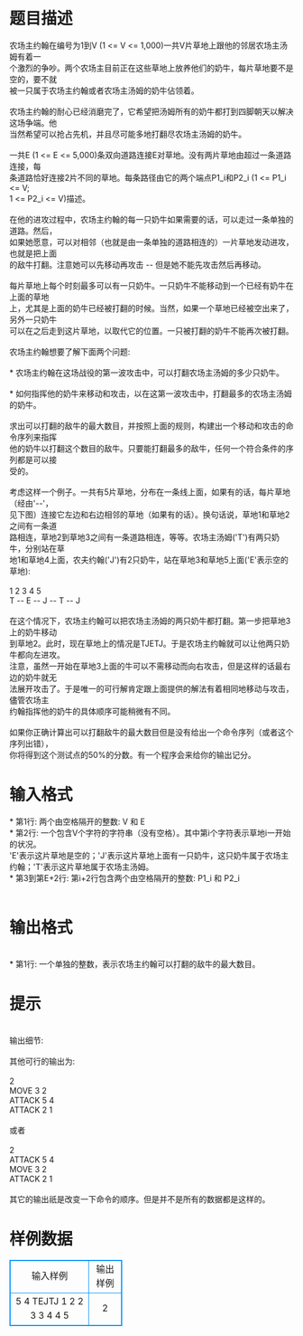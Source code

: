 # 

 
 # 题目描述 
<p>
农场主约翰在编号为1到V (1 <= V <= 1,000)一共V片草地上跟他的邻居农场主汤姆有着一<br>个激烈的争吵。两个农场主目前正在这些草地上放养他们的奶牛，每片草地要不是空的，要不就<br>被一只属于农场主约翰或者农场主汤姆的奶牛佔领着。<br><br>农场主约翰的耐心已经消磨完了，它希望把汤姆所有的奶牛都打到四脚朝天以解决这场争端。他<br>当然希望可以抢占先机，并且尽可能多地打翻尽农场主汤姆的奶牛。<br><br>一共E (1 <= E <= 5,000)条双向道路连接E对草地。没有两片草地由超过一条道路连接，每<br>条道路恰好连接2片不同的草地。每条路径由它的两个端点P1_i和P2_i (1 <= P1_i <= V;<br>1 <= P2_i <= V)描述。<br><br>在他的进攻过程中，农场主约翰的每一只奶牛如果需要的话，可以走过一条单独的道路。然后，<br>如果她愿意，可以对相邻（也就是由一条单独的道路相连的）一片草地发动进攻，也就是把上面<br>的敌牛打翻。注意她可以先移动再攻击 -- 但是她不能先攻击然后再移动。<br><br>每片草地上每个时刻最多可以有一只奶牛。一只奶牛不能移动到一个已经有奶牛在上面的草地<br>上，尤其是上面的奶牛已经被打翻的时候。当然，如果一个草地已经被空出来了，另外一只奶牛<br>可以在之后走到这片草地，以取代它的位置。一只被打翻的奶牛不能再次被打翻。<br><br>农场主约翰想要了解下面两个问题:<br><br>* 农场主约翰在这场战役的第一波攻击中，可以打翻农场主汤姆的多少只奶牛。<br><br>* 如何指挥他的奶牛来移动和攻击，以在这第一波攻击中，打翻最多的农场主汤姆的奶牛。<br><br>求出可以打翻的敌牛的最大数目，并按照上面的规则，构建出一个移动和攻击的命令序列来指挥<br>他的奶牛以打翻这个数目的敌牛。只要能打翻最多的敌牛，任何一个符合条件的序列都是可以接<br>受的。<br><br>考虑这样一个例子。一共有5片草地，分布在一条线上面，如果有的话，每片草地（经由'--'，<br>见下图）连接它左边和右边相邻的草地（如果有的话）。换句话说，草地1和草地2之间有一条道<br>路相连，草地2到草地3之间有一条道路相连，等等。农场主汤姆('T')有两只奶牛，分别站在草<br>地1和草地4上面，农夫约翰('J')有2只奶牛，站在草地3和草地5上面('E'表示空的草地):<br>      <br>           1    2    3    4    5<br>           T -- E -- J -- T -- J<br><br>在这个情况下，农场主约翰可以把农场主汤姆的两只奶牛都打翻。第一步把草地3上的奶牛移动<br>到草地2。此时，现在草地上的情况是TJETJ。于是农场主约翰就可以让他两只奶牛都向左进攻。<br>注意，虽然一开始在草地3上面的牛可以不需移动而向右攻击，但是这样的话最右边的奶牛就无<br>法展开攻击了。于是唯一的可行解肯定跟上面提供的解法有着相同地移动与攻击，儘管农场主<br>约翰指挥他的奶牛的具体顺序可能稍微有不同。<br><br>如果你正确计算出可以打翻敌牛的最大数目但是没有给出一个命令序列（或者这个序列出错），<br>你将得到这个测试点的50%的分数。有一个程序会来给你的输出记分。<br></p> 

 
 # 输入格式 
<p>
* 第1行: 两个由空格隔开的整数: V 和 E<br>* 第2行: 一个包含V个字符的字符串（没有空格）。其中第i个字符表示草地i一开始的状况。<br>	'E'表示这片草地是空的；'J'表示这片草地上面有一只奶牛，这只奶牛属于农场主<br>	约翰；'T'表示这片草地属于农场主汤姆。<br>* 第3到第E+2行: 第i+2行包含两个由空格隔开的整数: P1_i 和 P2_i<br><br></p> 

 
 # 输出格式 
<p>
<br>* 第1行: 一个单独的整数，表示农场主约翰可以打翻的敌牛的最大数目。<br></p> 

 
 # 提示 
<p>
<br>输出细节:<br><br>其他可行的输出为:<br><br>2<br>MOVE 3 2<br>ATTACK 5 4<br>ATTACK 2 1<br><br>或者<br><br>2<br>ATTACK 5 4<br>MOVE 3 2<br>ATTACK 2 1<br><br>其它的输出祇是改变一下命令的顺序。但是并不是所有的数据都是这样的。</p> 
# 样例数据
<style>
        table,table tr th, table tr td { border:1px solid #0094ff; }
        table { width: 200px; min-height: 25px; line-height: 25px; text-align: center; border-collapse: collapse;}   
    </style>
<table>
	<tr>
		<td>输入样例</td>
		<td>输出样例</td>
	</tr>
<tr><td>5 4
TEJTJ
1 2
2 3
3 4
4 5
</td><td>2</td></tr></table>
